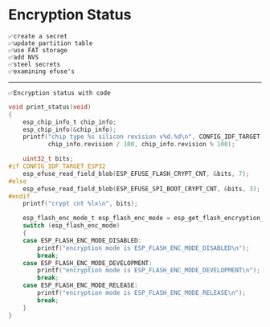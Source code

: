 # Encryption Status

    ✅create a secret
    ✅update partition table
    ✅use FAT storage
    ✅add NVS
    ✅steel secrets
    ✅examining efuse's

---

    ✅Encryption status with code

```C
void print_status(void)
{
    esp_chip_info_t chip_info;
    esp_chip_info(&chip_info);
    printf("chip type %s silicon revision v%d.%d\n", CONFIG_IDF_TARGET,
           chip_info.revision / 100, chip_info.revision % 100);

    uint32_t bits;
#if CONFIG_IDF_TARGET_ESP32
    esp_efuse_read_field_blob(ESP_EFUSE_FLASH_CRYPT_CNT, &bits, 7);
#else
    esp_efuse_read_field_blob(ESP_EFUSE_SPI_BOOT_CRYPT_CNT, &bits, 3);
#endif
    printf("crypt cnt %lx\n", bits);

    esp_flash_enc_mode_t esp_flash_enc_mode = esp_get_flash_encryption_mode();
    switch (esp_flash_enc_mode)
    {
    case ESP_FLASH_ENC_MODE_DISABLED:
        printf("encryption mode is ESP_FLASH_ENC_MODE_DISABLED\n");
        break;
    case ESP_FLASH_ENC_MODE_DEVELOPMENT:
        printf("encryption mode is ESP_FLASH_ENC_MODE_DEVELOPMENT\n");
        break;
    case ESP_FLASH_ENC_MODE_RELEASE:
        printf("encryption mode is ESP_FLASH_ENC_MODE_RELEASE\n");
        break;
    }
}
```
